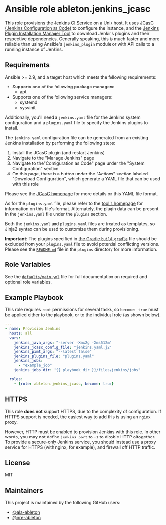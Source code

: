 Ansible role ableton.jenkins_jcasc
==================================

This role provisions the [Jenkins CI Service][jenkins] on a Unix host. It uses [JCasC
(Jenkins Configuration as Code)][jcasc] to configure the instance, and the [Jenkins Plugin
Installation Manager Tool][pimt] to download Jenkins plugins and their respective
dependencies. Generally speaking, this is much faster and more reliable than using
Ansible's `jenkins_plugin` module or with API calls to a running instance of Jenkins.

Requirements
------------

Ansible >= 2.9, and a target host which meets the following requirements:

- Supports one of the following package managers:
  - apt
- Supports one of the following service managers:
  - systemd
  - sysvinit

Additionally, you'll need a `jenkins.yaml` file for the Jenkins system configuration and a
`plugins.yaml` file to specify the Jenkins plugins to install.

The `jenkins.yaml` configuration file can be generated from an existing Jenkins
installation by performing the following steps:

1. Install the JCasC plugin (and restart Jenkins)
2. Navigate to the "Manage Jenkins" page
3. Navigate to the"Configuration as Code" page under the "System Configuration" section
4. On this page, there is a button under the "Actions" section labeled "Download
   Configuration", which generate a YAML file that can be used with this role

Please see the [JCasC homepage][jcasc] for more details on this YAML file format.

As for the `plugins.yaml` file, please refer to the [tool's homepage][pimt] for
information on this file's format. Alternately, the plugin data can be present in the
`jenkins.yaml` file under the `plugins` section.

Both the `jenkins.yaml` and `plugins.yaml` files are treated as templates, so Jinja2
syntax can be used to customize them during provisioning.

**Important**: The plugins specified in [the Gradle `build.gradle`](plugins/build.gradle)
file should be excluded from your `plugins.yaml` file to avoid potential conflicting
versions. Please see the [`README.md`](plugins/README.md) file in the `plugins` directory
for more information.

Role Variables
--------------

See the [`defaults/main.yml`](defaults/main.yml) file for full documentation on required
and optional role variables.

Example Playbook
----------------

This role requires `root` permissions for several tasks, so `become: true` must be applied
either to the playbook, or to the individual role (as shown below).

```yaml
---
- name: Provision Jenkins
  hosts: all
  vars:
    jenkins_java_args: "-server -Xmx2g -Xms512m"
    jenkins_jcasc_config_file: "jenkins.yaml.j2"
    jenkins_pimt_args: "--latest false"
    jenkins_plugins_file: "plugins.yaml"
    jenkins_jobs:
      - "example_job"
    jenkins_jobs_dir: "{{ playbook_dir }}/files/jenkins/jobs"

  roles:
    - {role: ableton.jenkins_jcasc, become: true}
```

HTTPS
-----

This role **does not** support HTTPS, due to the complexity of configuration. If HTTPS
support is needed, the easiest way to add this is using an `nginx` proxy.

However, HTTP must be enabled to provision Jenkins with this role. In other words, you may
not define `jenkins_port` to `-1` to disable HTTP altogether. To provide a secure-only
Jenkins service, you should instead use a proxy service for HTTPS (with nginx, for
example), and firewall off HTTP traffic.

License
-------

MIT

Maintainers
-----------

This project is maintained by the following GitHub users:

- [@ala-ableton](https://github.com/ala-ableton)
- [@nre-ableton](https://github.com/nre-ableton)


[jcasc]: https://github.com/jenkinsci/configuration-as-code-plugin
[jenkins]: https://jenkins.io
[maven]: https://maven.apache.org
[pimt]: https://github.com/jenkinsci/plugin-installation-manager-tool
